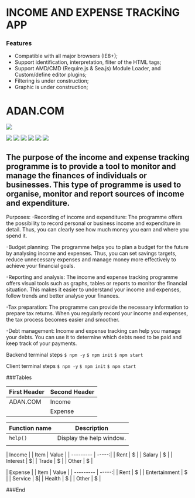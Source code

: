 # INCOME AND EXPENSE TRACKİNG APP

 ### Features
- Compatible with all major browsers (IE8+); 
- Support identification, interpretation, fliter of the HTML tags;
- Support AMD/CMD (Require.js & Sea.js) Module Loader, and Custom/define editor plugins;
- Filtering is under construction;
- Graphic is under construction;

# ADAN.COM

![](https://i.ibb.co/K5HJR8H/ADAN.png)



![](https://img.shields.io/github/stars/pandao/editor.md.svg) ![](https://img.shields.io/github/forks/pandao/editor.md.svg) ![](https://img.shields.io/github/tag/pandao/editor.md.svg) ![](https://img.shields.io/github/release/pandao/editor.md.svg) ![](https://img.shields.io/github/issues/pandao/editor.md.svg) ![](https://img.shields.io/bower/v/editor.md.svg)


## The purpose of the income and expense tracking programme is to provide a tool to monitor and manage the finances of individuals or businesses. This type of programme is used to organise, monitor and report sources of income and expenditure.

Purposes:
-Recording of income and expenditure: The programme offers the possibility to record personal or business income and expenditure in detail. Thus, you can clearly see how much money you earn and where you spend it.

-Budget planning: The programme helps you to plan a budget for the future by analysing income and expenses. Thus, you can set savings targets, reduce unnecessary expenses and manage money more effectively to achieve your financial goals.

-Reporting and analysis: The income and expense tracking programme offers visual tools such as graphs, tables or reports to monitor the financial situation. This makes it easier to understand your income and expenses, follow trends and better analyse your finances.

-Tax preparation: The programme can provide the necessary information to prepare tax returns. When you regularly record your income and expenses, the tax process becomes easier and smoother.

-Debt management: Income and expense tracking can help you manage your debts. You can use it to determine which debts need to be paid and keep track of your payments.

Backend terminal steps
`$ npm -y`
`$ npm init`
`$ npm start`

Client terminal steps
`$ npm -y`
`$ npm init`
`$ npm start`

###Tables
                    
| First Header  | Second Header |
| ------------- | ------------- |
| ADAN.COM | Income  |
|   | Expense  |


| Function name | Description                    |
| ------------- | ------------------------------ |
| `help()`      | Display the help window.       |
|  |     |

| Income     |
| Item      | Value |
| --------- | -----:|
| Rent  | $ |
| Salary     |   $ |
| Interest      |    $|
| Trade  | $ |
| Other  | $ |


| Expense     |
| Item      | Value |
| --------- | -----:|
| Rent  | $ |
| Entertainment     |   $ |
| Service      |    $|
| Health  | $ |
| Other  | $ |

              

###End
